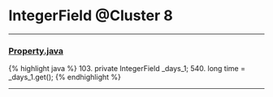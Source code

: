 # IntegerField @Cluster 8

***

### [Property.java](https://searchcode.com/codesearch/view/15642246/)
{% highlight java %}
103. private IntegerField        _days_1;
540.     long time = _days_1.get();
{% endhighlight %}

***

